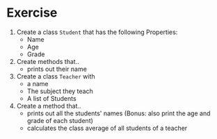 # Exercise

1. Create a class `Student` that has the following Properties:
    - Name
    - Age
    - Grade
2. Create methods that..
    - prints out their name
3. Create a class `Teacher` with
   - a name
   - The subject they teach
   - A list of Students
4. Create a method that..
   - prints out all the students' names (Bonus: also print the age and grade of each student)
   - calculates the class average of all students of a teacher
